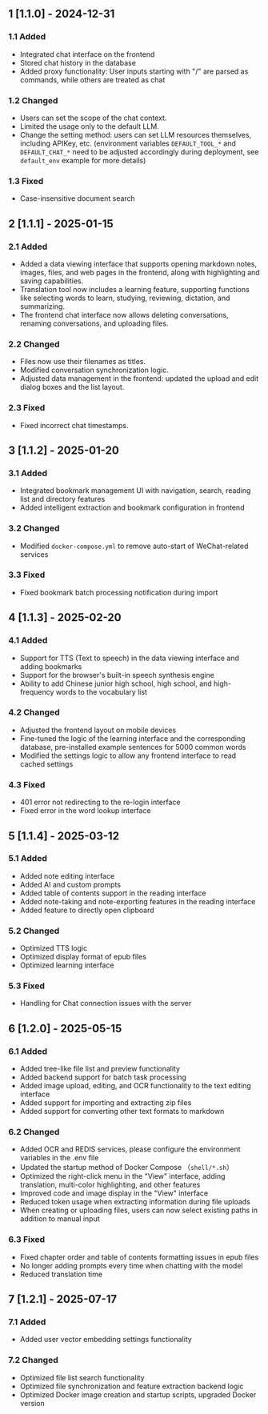 ## 1 [1.1.0] - 2024-12-31

### 1.1 Added

- Integrated chat interface on the frontend
- Stored chat history in the database
- Added proxy functionality: User inputs starting with "/" are parsed as commands, while others are treated as chat

### 1.2 Changed

- Users can set the scope of the chat context.
- Limited the usage only to the default LLM.
- Change the setting method: users can set LLM resources themselves, including APIKey, etc. (environment variables `DEFAULT_TOOL_*` and `DEFAULT_CHAT_*` need to be adjusted accordingly during deployment, see `default_env` example for more details)
### 1.3 Fixed

- Case-insensitive document search

## 2 [1.1.1] - 2025-01-15

### 2.1 Added

- Added a data viewing interface that supports opening markdown notes, images, files, and web pages in the frontend, along with highlighting and saving capabilities.
- Translation tool now includes a learning feature, supporting functions like selecting words to learn, studying, reviewing, dictation, and summarizing.
- The frontend chat interface now allows deleting conversations, renaming conversations, and uploading files.

### 2.2 Changed

- Files now use their filenames as titles.
- Modified conversation synchronization logic.
- Adjusted data management in the frontend: updated the upload and edit dialog boxes and the list layout.

### 2.3 Fixed

- Fixed incorrect chat timestamps.


## 3 [1.1.2] - 2025-01-20

### 3.1 Added

- Integrated bookmark management UI with navigation, search, reading list and directory features
- Added intelligent extraction and bookmark configuration in frontend

### 3.2 Changed

- Modified `docker-compose.yml` to remove auto-start of WeChat-related services

### 3.3 Fixed

- Fixed bookmark batch processing notification during import


## 4 [1.1.3] - 2025-02-20

### 4.1 Added

- Support for TTS (Text to speech) in the data viewing interface and adding bookmarks
- Support for the browser's built-in speech synthesis engine
- Ability to add Chinese junior high school, high school, and high-frequency words to the vocabulary list

### 4.2 Changed

- Adjusted the frontend layout on mobile devices
- Fine-tuned the logic of the learning interface and the corresponding database, pre-installed example sentences for 5000 common words
- Modified the settings logic to allow any frontend interface to read cached settings

### 4.3 Fixed

- 401 error not redirecting to the re-login interface
- Fixed error in the word lookup interface


## 5 [1.1.4] - 2025-03-12

### 5.1 Added

- Added note editing interface
- Added AI and custom prompts
- Added table of contents support in the reading interface
- Added note-taking and note-exporting features in the reading interface
- Added feature to directly open clipboard

### 5.2 Changed

- Optimized TTS logic
- Optimized display format of epub files
- Optimized learning interface

### 5.3 Fixed

- Handling for Chat connection issues with the server

## 6 [1.2.0] - 2025-05-15

### 6.1 Added

- Added tree-like file list and preview functionality
- Added backend support for batch task processing
- Added image upload, editing, and OCR functionality to the text editing interface
- Added support for importing and extracting zip files
- Added support for converting other text formats to markdown

### 6.2 Changed

- Added OCR and REDIS services, please configure the environment variables in the .env file
- Updated the startup method of Docker Compose （`shell/*.sh`）
- Optimized the right-click menu in the "View" interface, adding translation, multi-color highlighting, and other features
- Improved code and image display in the "View" interface
- Reduced token usage when extracting information during file uploads
- When creating or uploading files, users can now select existing paths in addition to manual input

### 6.3 Fixed

- Fixed chapter order and table of contents formatting issues in epub files
- No longer adding prompts every time when chatting with the model
- Reduced translation time

## 7 [1.2.1] - 2025-07-17

### 7.1 Added

- Added user vector embedding settings functionality

### 7.2 Changed

- Optimized file list search functionality
- Optimized file synchronization and feature extraction backend logic
- Optimized Docker image creation and startup scripts, upgraded Docker version